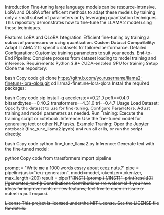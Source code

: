 Introduction
Fine-tuning large language models can be resource-intensive. LoRA and QLoRA offer efficient methods to adapt these models by training only a small subset of parameters or by leveraging quantization techniques. This repository demonstrates how to fine-tune the LLAMA 2 model using these techniques.

Features
LoRA and QLoRA Integration: Efficient fine-tuning by training a subset of parameters or using quantization.
Custom Dataset Compatibility: Adapt LLAMA 2 to specific datasets for tailored performance.
Detailed Configuration: Customize training parameters to suit your needs.
End-to-End Pipeline: Complete process from dataset loading to model training and inference.
Requirements
Python 3.8+
CUDA-enabled GPU for training
Setup
Clone the repository:

bash
Copy code
git clone https://github.com/yourusername/llama2-finetune-lora-qlora.git
cd llama2-finetune-lora-qlora
Install the required packages:

bash
Copy code
pip install -q accelerate==0.21.0 peft==0.4.0 bitsandbytes==0.40.2 transformers==4.31.0 trl==0.4.7
Usage
Load Dataset: Specify the dataset to use for fine-tuning.
Configure Parameters: Adjust training and model parameters as needed.
Run Training: Execute the training script or notebook.
Inference: Use the fine-tuned model for generating text or other NLP tasks.
Example
Training: Open the Jupyter notebook (fine_tune_llama2.ipynb) and run all cells, or run the script directly:

bash
Copy code
python fine_tune_llama2.py
Inference: Generate text with the fine-tuned model:

python
Copy code
from transformers import pipeline

prompt = "Write me a 1000 words essay about deez nuts.?"
pipe = pipeline(task="text-generation", model=model, tokenizer=tokenizer, max_length=200)
result = pipe(f"<s>[INST] {prompt} [/INST]")
print(result[0]['generated_text'])
Contributions
Contributions are welcome! If you have ideas for improvements or new features, feel free to open an issue or submit a pull request.

License
This project is licensed under the MIT License. See the LICENSE file for details.
